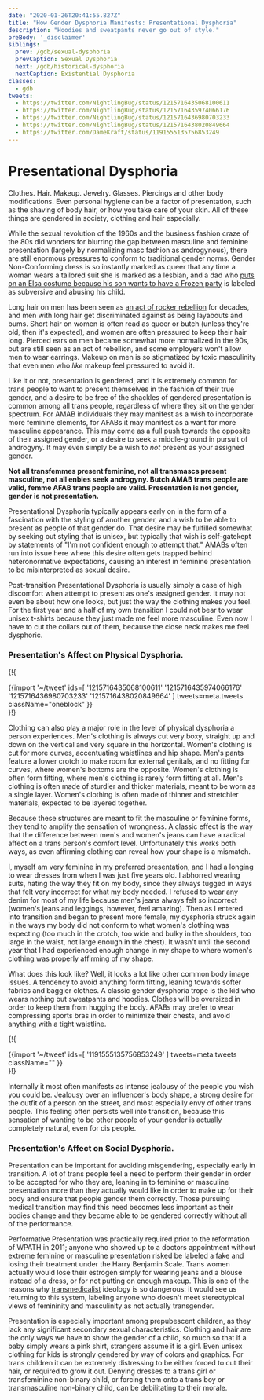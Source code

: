 ```yaml
---
date: "2020-01-26T20:41:55.827Z"
title: "How Gender Dysphoria Manifests: Presentational Dysphoria"
description: "Hoodies and sweatpants never go out of style."
preBody: '_disclaimer'
siblings:
  prev: /gdb/sexual-dysphoria
  prevCaption: Sexual Dysphoria
  next: /gdb/historical-dysphoria
  nextCaption: Existential Dysphoria
classes:
  - gdb
tweets:
  - https://twitter.com/NightlingBug/status/1215716435068100611
  - https://twitter.com/NightlingBug/status/1215716435974066176
  - https://twitter.com/NightlingBug/status/1215716436980703233
  - https://twitter.com/NightlingBug/status/1215716438020849664
  - https://twitter.com/DameKraft/status/1191555135756853249
---
```


# Presentational Dysphoria

Clothes. Hair. Makeup. Jewelry. Glasses. Piercings and other body modifications. Even personal hygiene can be a factor of presentation, such as the shaving of body hair, or how you take care of your skin. All of these things are gendered in society, clothing and hair especially.

While the sexual revolution of the 1960s and the business fashion craze of the 80s did wonders for blurring the gap between masculine and feminine presentation (largely by normalizing masc fashion as androgynous), there are still enormous pressures to conform to traditional gender norms. Gender Non-Conforming dress is so instantly marked as queer that any time a woman wears a tailored suit she is marked as a lesbian, and a dad who [puts on an Elsa costume because his son wants to have a Frozen party](https://twitter.com/cbsnews/status/1088441623846023168?lang=en) is labeled as subversive and abusing his child.

Long hair on men has been seen as [an act of rocker rebellion](https://www.youtube.com/watch?v=PbAoXw_DqvM) for decades, and men with long hair get discriminated against as being layabouts and bums. Short hair on women is often read as queer or butch (unless they're old, then it's expected), and women are often pressured to keep their hair long. Pierced ears on men became somewhat more normalized in the 90s, but are still seen as an act of rebellion, and some employers won't allow men to wear earrings. Makeup on men is so stigmatized by toxic masculinity that even men who *like* makeup feel pressured to avoid it.

Like it or not, presentation is gendered, and it is extremely common for trans people to want to present themselves in the fashion of their true gender, and a desire to be free of the shackles of gendered presentation is common among all trans people, regardless of where they sit on the gender spectrum. For AMAB individuals they may manifest as a wish to incorporate more feminine elements, for AFABs it may manifest as a want for more masculine appearance. This may come as a full push towards the opposite of their assigned gender, or a desire to seek a middle-ground in pursuit of androgyny. It may even simply be a wish to *not* present as your assigned gender.

**Not all transfemmes present feminine, not all transmascs present masculine, not all enbies seek androgyny. Butch AMAB trans people are valid, femme AFAB trans people are valid. Presentation is not gender, gender is not presentation.**

Presentational Dysphoria typically appears early on in the form of a fascination with the styling of another gender, and a wish to be able to present as people of that gender do. That desire may be fulfilled somewhat by seeking out styling that is unisex, but typically that wish is self-gatekept by statements of "I'm not confident enough to attempt that." AMABs often run into issue here where this desire often gets trapped behind heteronormative expectations, causing an interest in feminine presentation to be misinterpreted as sexual desire.

Post-transition Presentational Dysphoria is usually simply a case of high discomfort when attempt to present as one's assigned gender. It may not even be about how one looks, but just the way the clothing makes you feel. For the first year and a half of my own transition I could not bear to wear unisex t-shirts because they just made me feel more masculine. Even now I have to cut the collars out of them, because the close neck makes me feel dysphoric.

### Presentation's Affect on Physical Dysphoria.

{!{ <div class="gutter">{{import '~/tweet' ids=[
  '1215716435068100611'
  '1215716435974066176'
  '1215716436980703233'
  '1215716438020849664'
] tweets=meta.tweets className="oneblock" }}</div> }!}

Clothing can also play a major role in the level of physical dysphoria a person experiences. Men's clothing is always cut very boxy, straight up and down on the vertical and very square in the horizontal. Women's clothing is cut for more curves, accentuating waistlines and hip shape. Men's pants feature a lower crotch to make room for external genitals, and no fitting for curves, where women's bottoms are the opposite. Women's clothing is often form fitting, where men's clothing is rarely form fitting at all. Men's clothing is often made of sturdier and thicker materials, meant to be worn as a single layer. Women's clothing is often made of thinner and stretchier materials, expected to be layered together.

Because these structures are meant to fit the masculine or feminine forms, they tend to amplify the sensation of wrongness. A classic effect is the way that the difference between men's and women's jeans can have a radical affect on a trans person's comfort level. Unfortunately this works both ways, as even affirming clothing can reveal how your shape is a mismatch.

I, myself am very feminine in my preferred presentation, and I had a longing to wear dresses from when I was just five years old. I abhorred wearing suits, hating the way they fit on my body, since they always tugged in ways that felt very incorrect for what my body needed. I refused to wear any denim for most of my life because men's jeans always felt so incorrect (women's jeans and leggings, however, feel amazing). Then as I entered into transition and began to present more female, my dysphoria struck again in the ways my body did not conform to what women's clothing was expecting (too much in the crotch, too wide and bulky in the shoulders, too large in the waist, not large enough in the chest). It wasn't until the second year that I had experienced enough change in my shape to where women's clothing was properly affirming of my shape.

What does this look like? Well, it looks a lot like other common body image issues. A tendency to avoid anything form fitting, leaning towards softer fabrics and baggier clothes. A classic gender dysphoria trope is the kid who wears nothing but sweatpants and hoodies. Clothes will be oversized in order to keep them from hugging the body. AFABs may prefer to wear compressing sports bras in order to minimize their chests, and avoid anything with a tight waistline.

{!{ <div class="gutter">{{import '~/tweet' ids=[
  '1191555135756853249'
] tweets=meta.tweets className="" }}</div> }!}

Internally it most often manifests as intense jealousy of the people you wish you could be. Jealousy over an influencer's body shape, a strong desire for the outfit of a person on the street, and most especially envy of other trans people. This feeling often persists well into transition, because this sensation of wanting to be other people of your gender is actually completely natural, even for cis people.


### Presentation's Affect on Social Dysphoria.

Presentation can be important for avoiding misgendering, especially early in transition. A lot of trans people feel a need to perform their gender in order to be accepted for who they are, leaning in to feminine or masculine presentation more than they actually would like in order to make up for their body and ensure that people gender them correctly. Those pursuing medical transition may find this need becomes less important as their bodies change and they become able to be gendered correctly without all of the performance.

Performative Presentation was practically required prior to the reformation of WPATH in 2011; anyone who showed up to a doctors appointment without extreme feminine or masculine presentation risked be labeled a fake and losing their treatment under the Harry Benjamin Scale. Trans women actually would lose their estrogen simply for wearing jeans and a blouse instead of a dress, or for not putting on enough makeup. This is one of the reasons why [transmedicalist](https://en.wikipedia.org/wiki/Transmedicalism) ideology is so dangerous: it would see us returning to this system, labeling anyone who doesn't meet stereotypical views of femininity and masculinity as not actually transgender.

Presentation is especially important among prepubescent children, as they lack any significant secondary sexual characteristics. Clothing and hair are the only ways we have to show the gender of a child, so much so that if a baby simply wears a pink shirt, strangers assume it is a girl. Even unisex clothing for kids is strongly gendered by way of colors and graphics. For trans children it can be extremely distressing to be either forced to cut their hair, or required to grow it out. Denying dresses to a trans girl or transfeminine non-binary child, or forcing them onto a trans boy or transmasculine non-binary child, can be debilitating to their morale.
